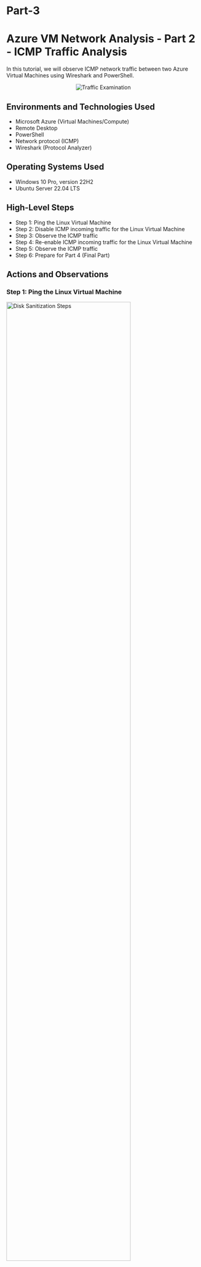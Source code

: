 # Part-3

# Azure VM Network Analysis - Part 2 - ICMP Traffic Analysis

In this tutorial, we will observe ICMP network traffic between two Azure Virtual Machines using Wireshark and PowerShell.

<p align="center">
<img src="https://i.imgur.com/mbLUNMY.png" alt="Traffic Examination"/>
</p>


<h2>Environments and Technologies Used</h2>

- Microsoft Azure (Virtual Machines/Compute)
- Remote Desktop 
- PowerShell 
- Network protocol (ICMP)
- Wireshark (Protocol Analyzer)

<h2>Operating Systems Used </h2>

- Windows 10 Pro, version 22H2
- Ubuntu Server 22.04 LTS

<h2>High-Level Steps</h2>

- Step 1: Ping the Linux Virtual Machine
- Step 2: Disable ICMP incoming traffic for the Linux Virtual Machine
- Step 3: Observe the ICMP traffic
- Step 4: Re-enable ICMP incoming traffic for the Linux Virtual Machine
- Step 5: Observe the ICMP traffic
- Step 6: Prepare for Part 4 (Final Part)

<h2>Actions and Observations</h2>

<h3>Step 1: Ping the Linux Virtual Machine</h3>

<p>
<img src="https://i.imgur.com/yNra2NP.png" height="80%" width="80%" alt="Disk Sanitization Steps"/>
</p>
<p>
-From PowerShell, initiate a perpetual/non-stop ping from your Windows 10 VM to your Linux VM like so: "ping 10.0.0.5 -t".

-In Wireshark, restart the packet capture and let it run at the same time as the perpetual ping.
</p>
<br />



<h3>Step 2: Disable ICMP incoming traffic for the Linux Virtual Machine</h3>

<p>
<img src="" height="80%" width="80%" alt="Disk Sanitization Steps"/>
</p>
<p>
-While leaving the perpetual ping and packet capture running, go back to Azure and select your Linux VM.

-Under "Networking", click on "Network settings", then click on the link under "Network security group". It will open the Linux VM Network Security Group (NSG), which acts like a firewall for the Linux VM.
</p>
<br />



<p>
<img src="https://i.imgur.com/jtXUYuE.png" height="80%" width="80%" alt="Disk Sanitization Steps"/>
</p>
<p>
-Paste your Windows VM Public IP address in Remote Destop Connection and click on "Connect".
  
-In the new pop-up window, enter your Windows VM password (the one created in Part 1) and click on "OK" to initiate the session.
</p>
<br />



<p>
<img src="https://i.imgur.com/XsmfHbI.png" height="80%" width="80%" alt="Disk Sanitization Steps"/>
</p>
<p>
-After inserting your credentials and pressing "OK", you should see this pop-up window appearing on your screen. Don't worry, this is normal as the remote computer (the Windows VM) is using a self-signed Remote Desktop Protocol (RDP) certificate, which is not automatically trusted by your local machine. You can go ahead and press "Yes" to connect to your VM since we have created it in Azure.
</p>
<br />



<p>
<img src="https://i.imgur.com/Vtkde9D.png" height="80%" width="80%" alt="Disk Sanitization Steps"/>
</p>
<p>
-Once the session is initated, you should see this loading screen appearing. This indicates that you are officially connected to your Windows VM. 
  
-Additionally, before reaching the desktop, you may be asked to configure certain features/options. These are not important for the purpose of this lab so you can leave them as disabled or manually disable them.
</p>
<br />




<h3>Step 2: Install Wireshark</h3>

<p>
<img src="https://i.imgur.com/sqtRiCZ.png" height="80%" width="80%" alt="Disk Sanitization Steps"/>
</p>
<p>
-Use the Microsoft Edge app on the desktop and go to www.wireshark.org.
  
-Click on "Download".
</p>
<br />



<p>
<img src="https://i.imgur.com/ZgCC1Gq.png" height="80%" width="80%" alt="Disk Sanitization Steps"/>
</p>
<p>
-Download the Windows x64 installer version. 
  
-Once the download is completed, click on "Open file" and you should see the installation pop-up window appearing. 

-Follow along the Wizard while leaving all the default configuration as they are and complete the installation process.
</p>
<br />




<h3>Step 3: Filter for ICMP traffic and observe</h3>

<p>
<img src="https://i.imgur.com/9KIg9Xj.png" height="80%" width="80%" alt="Disk Sanitization Steps"/>
</p>
<p>
-Type Wireshark in the Desktop Seach bar and click on "Open".
  
-In Wireshark, click on "Ethernet" to select the Ethernet network adapter, it should become highlighted.
  
-Click on the shark fin on the upper left to start the packet capture.
</p>
<br />



<p>
<img src="https://i.imgur.com/jEjetaJ.png" height="80%" width="80%" alt="Disk Sanitization Steps"/>
</p>
<p>
-You will notice a high amount of traffic occurring. This is expected due to normal network operations, background processes, and Azure-related activity. 
  
-While the packet capture is still running, type "icmp" in the search bar and press "Enter" to filter for ICMP traffic. You will observe that there are no such traffic currently happening which is normal since no device has tried to initiate a ping request to your Windows VM or vice-versa.
</p>
<br />



<p>
<img src="https://i.imgur.com/WjzlWrP.png" height="80%" width="80%" alt="Disk Sanitization Steps"/>
</p>
<p>
-While leaving the packet capture running in Wireshark, go back to Azure, select your Linux VM, click on "Network settings" and copy your Linux VM Private IP address.
</p>
<br />



<p>
<img src="https://i.imgur.com/42TAeOi.png" height="80%" width="80%" alt="Disk Sanitization Steps"/>
</p>
<p>
-Type "Windows PowerShell" in the Desktop Search bar and click on "Open".

-In PowerShell, initiate a ping request from your Windows VM to your Linux VM like so: "ping 10.0.0.5" (your Linux VM Private IP address may be different than this one). 

-Observe the ping request and replies within Wireshark. Take the time to analyze and get a general idea of the information provided from the ICMP packet capture.

-Additionally, try pinging any website (ex: www.google.com) and observe the traffic. Can you notice any difference from the previous packet capture? What information is associated with the different systems that are communicating to one another (IP addresses, MAC addresses, protocols)?

-Keep experimenting with more ping requests and other commands to get more familiar with these tools. 

-If you don't understand the information provided by Wireshark, here is a link to their website where you will find tutorials adapted for beginners: https://www.wireshark.org/learn.
</p>
<br />




<h3>Step 4: Prepare for Part 3</h3>

<p>
<img src="https://i.imgur.com/vgk7jx7.png" width="80%" alt="Disk Sanitization Steps"/>
</p>
<p>
-From here, you can directly move on to Part 3 while leaving the Wireshark and PowerShell windows open; (link).

-If you wish to end the lab without moving on to Part 4, close all opened windows and turn off the Windows VM session by clicking on the X on the upper bar. Additionally, make sure you stop or delete your VMs to avoid unnecessary costs and optimize resource usage.
</p>
<br />
